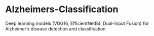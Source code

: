 # Alzheimers-Classification
Deep learning models (VGG16, EfficientNetB4, Dual-Input Fusion) for Alzheimer’s disease detection and classification.
